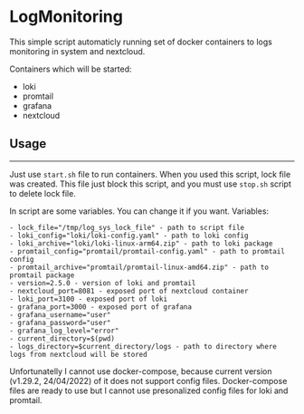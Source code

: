 # LogMonitoring

This simple script automaticly running set of docker containers to logs monitoring in system and nextcloud. 

Containers which will be started: 
- loki
- promtail
- grafana
- nextcloud

## Usage
___

Just use ```start.sh``` file to run containers. When you used this script, lock file was created. This file just block this script, and you must use ```stop.sh``` script to delete lock file. 

In script are some variables. You can change it if you want.
Variables:

    - lock_file="/tmp/log_sys_lock_file" - path to script file
    - loki_config="loki/loki-config.yaml" - path to loki config
    - loki_archive="loki/loki-linux-arm64.zip" - path to loki package
    - promtail_config="promtail/promtail-config.yaml" - path to promtail config
    - promtail_archive="promtail/promtail-linux-amd64.zip" - path to promtail package
    - version=2.5.0 - version of loki and promtail 
    - nextcloud_port=8081 - exposed port of nextcloud container
    - loki_port=3100 - exposed port of loki
    - grafana_port=3000 - exposed port of grafana
    - grafana_username="user"
    - grafana_password="user"
    - grafana_log_level="error"
    - current_directory=$(pwd)
    - logs_directory=$current_directory/logs - path to directory where logs from nextcloud will be stored

Unfortunatelly I cannot use docker-compose, because current version (v1.29.2, 24/04/2022) of it does not support config files. Docker-compose files are ready to use but I cannot use presonalized config files for loki and promtail. 


